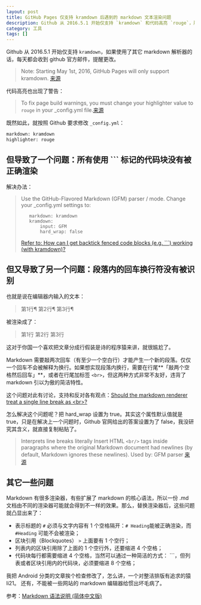 ```yaml
---
layout: post
title: GitHub Pages 仅支持 kramdown 后遇到的 markdown 文本渲染问题
description: Github 从 2016.5.1 开始仅支持 `kramdown` 和代码高亮 `rouge`，所以需要修改 `_config.yml` 的 markdown 和 highlighter 配置。替换 markdown 解析器之后导致了一些渲染错误。比如，所有使用 **\`\`\`** 标记的代码块没有被正确渲染；段落内的回车换行符没有被识别。这篇文章罗列了我遇到的这些问题及解决办法。
category: 工具
tags: []
---
```


Github 从 2016.5.1 开始仅支持 `kramdown`，如果使用了其它 markdown 解析器的话，每天都会收到 github 官方邮件，提醒更改。

> Note: Starting May 1st, 2016, GitHub Pages will only support kramdown. [来源](https://help.github.com/articles/updating-your-markdown-processor-to-kramdown/)

代码高亮也出现了警告：

> To fix page build warnings, you must change your highlighter value to `rouge` in your _config.yml file.[来源](https://help.github.com/articles/page-build-failed-config-file-error/#fixing-highlighting-errors)

既然如此，就按照 Github 要求修改 `_config.yml`：

```xml
markdown: kramdown
highlighter: rouge
```

## 但导致了一个问题：所有使用 **\`\`\`** 标记的代码块没有被正确渲染

解决办法：

> Use the GitHub-Flavored Markdown (GFM) parser / mode. Change your _config.yml settings to:
>    
>        markdown: kramdown
>        kramdown:
>            input: GFM
>            hard_wrap: false
>
> [Refer to: How can I get backtick fenced code blocks (e.g. ```) working (with kramdown)?](https://github.com/planetjekyll/quickrefs/blob/master/FAQ.md#q-how-can-i-get-backtick-fenced-code-blocks-eg--working-with-kramdown)


## 但又导致了另一个问题：段落内的回车换行符没有被识别

也就是说在编辑器内输入的文本：

>    第1行¶
>    第2行¶
>    第3行¶

被渲染成了：

> 第1行 第2行 第3行

这对于你国一个喜欢把文章分成行假装是诗的程序猿来讲，就很尴尬了。

Markdown 需要敲两次回车（有至少一个空白行）才能产生一个新的段落。仅仅一个回车不会被解释为换行。如果想实现段落内换行，需要在行尾**「敲两个空格然后回车」**，或者在行尾加标签 `<br>`，但这两种方式非常不友好，违背了 markdown 引以为傲的简洁特性。

这个问题对此有讨论，支持和反对各有观点：[Should the markdown renderer treat a single line break as \<br\>?](http://meta.stackexchange.com/questions/26011/should-the-markdown-renderer-treat-a-single-line-break-as-br)

怎么解决这个问题呢？把 hard_wrap 设置为 true。其实这个属性默认值就是 true，只是在解决上一个问题时，Github 官网给出的答案设置为了 false，我没研究其含义，就直接复制粘贴了。

> Interprets line breaks literally
> Insert HTML `<br/>` tags inside paragraphs where the original Markdown document had newlines (by default, Markdown ignores these newlines).
> Used by: GFM parser [来源](http://kramdown.gettalong.org/rdoc/Kramdown/Options.html)


## 其它一些问题

Markdown 有很多渲染器，有些扩展了 markdown 的核心语法，所以一份 .md 文档由不同的渲染器可能就会得到不一样的效果。那么，替换渲染器后，这些问题就凸显出来了：

- 表示标题的 `#` 必须与文字内容有 1 个空格隔开：`# Heading`能被正确渲染，而 `#Heading` 可能不会被渲染；
- 区块引用（Blockquotes） `>` 上面要有 1 个空行；
- 列表内的区块引用除了上面的 1 个空行外，还要缩进 4 个空格；
- 代码块每行都需要缩进 4 个空格，当然可以通过一种简洁的方式： \`\`\`，但列表或者区块引用内的代码块，必须要缩进 8 个空格；


我把 Android 分类的文章挨个检查修改了，怎么讲，一个对整洁排版有追求的猿 li21。
还有，不能被一些网站的 markdown 编辑器给惯出坏毛病了。

参考：[Markdown 语法说明 (简体中文版)](http://wowubuntu.com/markdown/index.html)
